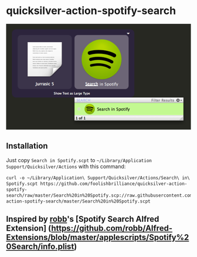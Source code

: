 quicksilver-action-spotify-search
=================================

![](https://github.com/foolishbrilliance/quicksilver-action-spotify-search/raw/master/screenshot.png)

## Installation

Just copy `Search in Spotify.scpt` to `~/Library/Application Support/Quicksilver/Actions` with this command:

	curl -o ~/Library/Application\ Support/Quicksilver/Actions/Search\ in\ Spotify.scpt https://github.com/foolishbrilliance/quicksilver-action-spotify-search/raw/master/Search%20in%20Spotify.scp://raw.githubusercontent.com/foolishbrilliance/quicksilver-action-spotify-search/master/Search%20in%20Spotify.scpt

## Inspired by [robb](https://github.com/robb)'s [Spotify Search Alfred Extension] (https://github.com/robb/Alfred-Extensions/blob/master/applescripts/Spotify%20Search/info.plist)
